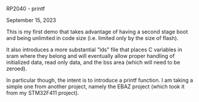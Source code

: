 RP2040 - printf

September 15, 2023

This is my first demo that takes advantage of having a second stage boot and
being unlimited in code size (i.e. limited only by the size of flash).

It also introduces a more substantial "lds" file that places C variables in
sram where they belong and will eventually allow proper handling of initialized
data, read only data, and the bss area (which will need to be zeroed).

In particular though, the intent is to introduce a printf function.
I am taking a simple one from another project, namely the EBAZ project
(which took it from my STM32F411 project).
